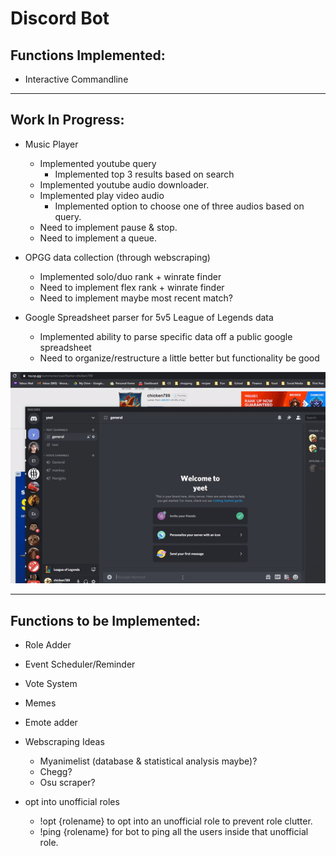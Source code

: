 # Discord Bot

## Functions Implemented:

- Interactive Commandline

---

## Work In Progress:

- Music Player

  - Implemented youtube query
    - Implemented top 3 results based on search
  - Implemented youtube audio downloader.
  - Implemented play video audio
    - Implemented option to choose one of three audios based on query.
  - Need to implement pause & stop.
  - Need to implement a queue.

- OPGG data collection (through webscraping)

  - Implemented solo/duo rank + winrate finder
  - Need to implement flex rank + winrate finder
  - Need to implement maybe most recent match?

- Google Spreadsheet parser for 5v5 League of Legends data
  - Implemented ability to parse specific data off a public google spreadsheet
  - Need to organize/restructure a little better but functionality be good

![Alt text](/resources/opggpresent.gif)

---

## Functions to be Implemented:

- Role Adder

- Event Scheduler/Reminder

- Vote System

- Memes

- Emote adder

- Webscraping Ideas

  - Myanimelist (database & statistical analysis maybe)?
  - Chegg?
  - Osu scraper?

- opt into unofficial roles

  - !opt {rolename} to opt into an unofficial role to prevent role clutter.
  - !ping {rolename} for bot to ping all the users inside that unofficial role.
